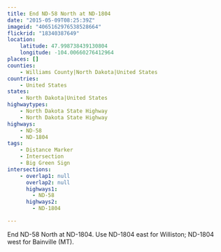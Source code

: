```yaml
---
title: End ND-58 North at ND-1804
date: "2015-05-09T08:25:39Z"
imageid: "4065162976538528664"
flickrid: "18340387649"
location:
    latitude: 47.998738439130804
    longitude: -104.00660276412964
places: []
counties:
    - Williams County|North Dakota|United States
countries:
    - United States
states:
    - North Dakota|United States
highwaytypes:
    - North Dakota State Highway
    - North Dakota State Highway
highways:
    - ND-58
    - ND-1804
tags:
    - Distance Marker
    - Intersection
    - Big Green Sign
intersections:
    - overlap1: null
      overlap2: null
      highways1:
        - ND-58
      highways2:
        - ND-1804

---
```

End ND-58 North at ND-1804.  Use ND-1804 east for Williston; ND-1804 west for Bainville (MT).